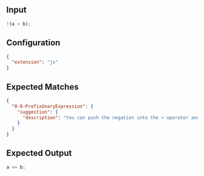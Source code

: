 
## Input
```javascript input
!(a > b);
```

## Configuration
```json configuration
{
  "extension": "js"
}
```

## Expected Matches
```json expected matches
{
  "0-8-PrefixUnaryExpression": {
    "suggestion": {
      "description": "You can push the negation into the > operator and convert it into a <= operator."
    }
  }
}
```

## Expected Output
```javascript expected output
a <= b;
```
